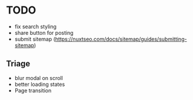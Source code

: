 # TODO

- fix search styling
- share button for posting
- submit sitemap (https://nuxtseo.com/docs/sitemap/guides/submitting-sitemap)

## Triage

- blur modal on scroll
- better loading states
- Page transition
